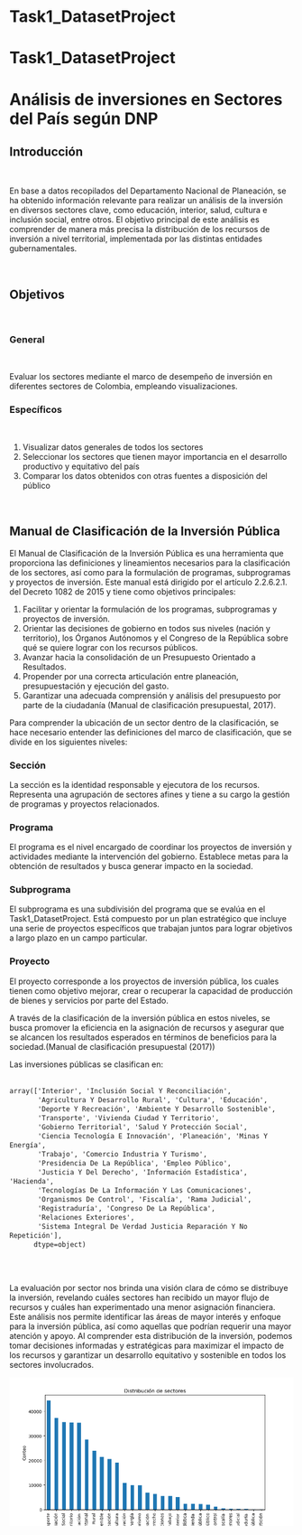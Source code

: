 # Task1_DatasetProject
# Task1_DatasetProject

<h1>Análisis de inversiones en Sectores del País según DNP </h1>

<h2>Introducción</h2> <br>
<p>En base a datos recopilados del Departamento Nacional de Planeación, se ha obtenido información relevante para realizar un análisis de la inversión en diversos sectores clave, como educación, interior, salud, cultura e inclusión social, entre otros. El objetivo principal de este análisis es comprender de manera más precisa la distribución de los recursos de inversión a nivel territorial, implementada por las distintas entidades gubernamentales.</p> <br>

<h2>Objetivos</h2> <br>

<h3>General</h3> <br>
<p>Evaluar los sectores mediante el marco de desempeño de inversión en diferentes sectores de Colombia, empleando visualizaciones.</p>

<h3>Específicos</h3> <br>
<ol>
  <li>Visualizar datos generales de todos los sectores</li>
  <li>Seleccionar los sectores que tienen mayor importancia en el desarrollo productivo y equitativo del país</li>
  <li>Comparar los datos obtenidos con otras fuentes a disposición del público</li>
</ol> <br>

<h2>Manual de Clasificación de la Inversión Pública</h2>

<p>El Manual de Clasificación de la Inversión Pública es una herramienta que proporciona las definiciones y lineamientos necesarios para la clasificación de los sectores, así como para la formulación de programas, subprogramas y proyectos de inversión. Este manual está dirigido por el artículo 2.2.6.2.1. del Decreto 1082 de 2015 y tiene como objetivos principales:</p>

<ol>
  <li>Facilitar y orientar la formulación de los programas, subprogramas y proyectos de inversión.</li>
  <li>Orientar las decisiones de gobierno en todos sus niveles (nación y territorio), los Órganos Autónomos y el Congreso de la República sobre qué se quiere lograr con los recursos públicos.</li>
  <li>Avanzar hacia la consolidación de un Presupuesto Orientado a Resultados.</li>
  <li>Propender por una correcta articulación entre planeación, presupuestación y ejecución del gasto.</li>
  <li>Garantizar una adecuada comprensión y análisis del presupuesto por parte de la ciudadanía (Manual de clasificación presupuestal, 2017).</li>
</ol>

<p>Para comprender la ubicación de un sector dentro de la clasificación, se hace necesario entender las definiciones del marco de clasificación, que se divide en los siguientes niveles:</p>

<h3>Sección</h3>
<p>La sección es la identidad responsable y ejecutora de los recursos. Representa una agrupación de sectores afines y tiene a su cargo la gestión de programas y proyectos relacionados.</p>

<h3>Programa</h3>
<p>El programa es el nivel encargado de coordinar los proyectos de inversión y actividades mediante la intervención del gobierno. Establece metas para la obtención de resultados y busca generar impacto en la sociedad.</p>

<h3>Subprograma</h3>
<p>El subprograma es una subdivisión del programa que se evalúa en el Task1_DatasetProject. Está compuesto por un plan estratégico que incluye una serie de proyectos específicos que trabajan juntos para lograr objetivos a largo plazo en un campo particular.</p>

<h3>Proyecto</h3>
<p>El proyecto corresponde a los proyectos de inversión pública, los cuales tienen como objetivo mejorar, crear o recuperar la capacidad de producción de bienes y servicios por parte del Estado.</p>

<p>A través de la clasificación de la inversión pública en estos niveles, se busca promover la eficiencia en la asignación de recursos y asegurar que se alcancen los resultados esperados en términos de beneficios para la sociedad.(Manual de clasificación presupuestal (2017))</p>

<p>Las inversiones públicas se clasifican en: </p>

<pre>
<code>
array(['Interior', 'Inclusión Social Y Reconciliación',
       'Agricultura Y Desarrollo Rural', 'Cultura', 'Educación',
       'Deporte Y Recreación', 'Ambiente Y Desarrollo Sostenible',
       'Transporte', 'Vivienda Ciudad Y Territorio',
       'Gobierno Territorial', 'Salud Y Protección Social',
       'Ciencia Tecnología E Innovación', 'Planeación', 'Minas Y Energía',
       'Trabajo', 'Comercio Industria Y Turismo',
       'Presidencia De La República', 'Empleo Público',
       'Justicia Y Del Derecho', 'Información Estadística', 'Hacienda',
       'Tecnologías De La Información Y Las Comunicaciones',
       'Organismos De Control', 'Fiscalía', 'Rama Judicial',
       'Registraduría', 'Congreso De La República',
       'Relaciones Exteriores',
       'Sistema Integral De Verdad Justicia Reparación Y No Repetición'],
      dtype=object)
</code>
</pre>
<br>
<p>La evaluación por sector nos brinda una visión clara de cómo se distribuye la inversión, revelando cuáles sectores han recibido un mayor flujo de recursos y cuáles han experimentado una menor asignación financiera. Este análisis nos permite identificar las áreas de mayor interés y enfoque para la inversión pública, así como aquellas que podrían requerir una mayor atención y apoyo. Al comprender esta distribución de la inversión, podemos tomar decisiones informadas y estratégicas para maximizar el impacto de los recursos y garantizar un desarrollo equitativo y sostenible en todos los sectores involucrados.</p>

 <img src="https://github.com/MayelinAguilar/Task1_DatasetProject/blob/main/Figure_1.png" alt="Inversión por sectores">






